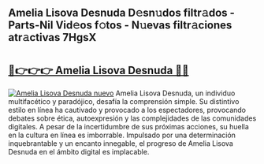 ## Amelia Lisova Desnuda D𝚎sn𝚞dos filtr𝚊dos - Parts-NiI Vid𝚎os f𝚘tos - N𝚞evas filtr𝚊ciones atr𝚊ctivas 7HgsX

# <h2><a href="http://mb7d6rb.tromn.icu/?c=Amelia+Lisova+Desnuda">🔗👉👉👉 Amelia Lisova Desnuda 🔗🔗</a></h2>

[![Amelia Lisova Desnuda nuevo](https://i.imgur.com/pEAQMta.gif)](http://mb7d6rb.tromn.icu/?c=Amelia+Lisova+Desnuda)
Amelia Lisova Desnuda, un individuo multifacético y paradójico, desafía la comprensión simple. Su distintivo estilo en línea ha cautivado y provocado a los espectadores, provocando debates sobre ética, autoexpresión y las complejidades de las comunidades digitales. A pesar de la incertidumbre de sus próximas acciones, su huella en la cultura en línea es imborrable. Impulsado por una determinación inquebrantable y un encanto innegable, el progreso de Amelia Lisova Desnuda en el ámbito digital es implacable.
